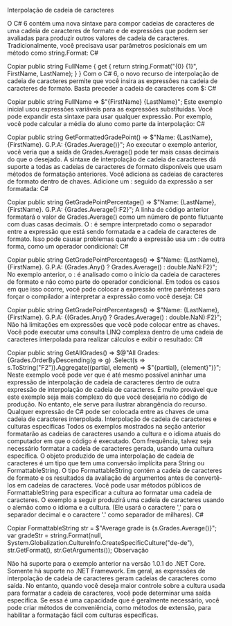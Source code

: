 ﻿Interpolação de cadeia de caracteres

O C# 6 contém uma nova sintaxe para compor cadeias de caracteres de uma cadeia de caracteres de formato e de expressões que podem ser avaliadas para produzir outros valores de cadeia de caracteres.
Tradicionalmente, você precisava usar parâmetros posicionais em um método como string.Format:
C#

Copiar
public string FullName
{
    get
    {
        return string.Format("{0} {1}", FirstName, LastName);
    }
}
Com o C# 6, o novo recurso de interpolação de cadeia de caracteres permite que você insira as expressões na cadeia de caracteres de formato. Basta preceder a cadeia de caracteres com $:
C#

Copiar
public string FullName => $"{FirstName} {LastName}";
Este exemplo inicial usou expressões variáveis para as expressões substituídas. Você pode expandir esta sintaxe para usar qualquer expressão. Por exemplo, você pode calcular a média do aluno como parte da interpolação:
C#

Copiar
public string GetFormattedGradePoint() =>
    $"Name: {LastName}, {FirstName}. G.P.A: {Grades.Average()}";
Ao executar o exemplo anterior, você veria que a saída de Grades.Average() pode ter mais casas decimais do que o desejado. A sintaxe de interpolação de cadeia de caracteres dá suporte a todas as cadeias de caracteres de formato disponíveis que usam métodos de formatação anteriores. Você adiciona as cadeias de caracteres de formato dentro de chaves. Adicione um : seguido da expressão a ser formatada:
C#

Copiar
public string GetGradePointPercentage() =>
    $"Name: {LastName}, {FirstName}. G.P.A: {Grades.Average():F2}";
A linha de código anterior formatará o valor de Grades.Average() como um número de ponto flutuante com duas casas decimais.
O : é sempre interpretado como o separador entre a expressão que está sendo formatada e a cadeia de caracteres de formato. Isso pode causar problemas quando a expressão usa um : de outra forma, como um operador condicional:
C#

Copiar
public string GetGradePointPercentages() =>
    $"Name: {LastName}, {FirstName}. G.P.A: {Grades.Any() ? Grades.Average() : double.NaN:F2}";
No exemplo anterior, o : é analisado como o início da cadeia de caracteres de formato e não como parte do operador condicional. Em todos os casos em que isso ocorre, você pode colocar a expressão entre parênteses para forçar o compilador a interpretar a expressão como você deseja:
C#

Copiar
public string GetGradePointPercentages() =>
    $"Name: {LastName}, {FirstName}. G.P.A: {(Grades.Any() ? Grades.Average() : double.NaN):F2}";
Não há limitações em expressões que você pode colocar entre as chaves. Você pode executar uma consulta LINQ complexa dentro de uma cadeia de caracteres interpolada para realizar cálculos e exibir o resultado:
C#

Copiar
public string GetAllGrades() =>
    $@"All Grades: {Grades.OrderByDescending(g => g)
    .Select(s => s.ToString("F2")).Aggregate((partial, element) => $"{partial}, {element}")}";
Neste exemplo você pode ver que é até mesmo possível aninhar uma expressão de interpolação de cadeia de caracteres dentro de outra expressão de interpolação de cadeia de caracteres. É muito provável que este exemplo seja mais complexo do que você desejaria no código de produção. No entanto, ele serve para ilustrar abrangência do recurso. Qualquer expressão de C# pode ser colocada entre as chaves de uma cadeia de caracteres interpolada.
Interpolação de cadeia de caracteres e culturas específicas
Todos os exemplos mostrados na seção anterior formatarão as cadeias de caracteres usando a cultura e o idioma atuais do computador em que o código é executado. Com frequência, talvez seja necessário formatar a cadeia de caracteres gerada, usando uma cultura específica. O objeto produzido de uma interpolação de cadeia de caracteres é um tipo que tem uma conversão implícita para String ou FormattableString.
O tipo FormattableString contém a cadeia de caracteres de formato e os resultados da avaliação de argumentos antes de convertê-los em cadeias de caracteres. Você pode usar métodos públicos de FormattableString para especificar a cultura ao formatar uma cadeia de caracteres. O exemplo a seguir produzirá uma cadeia de caracteres usando o alemão como o idioma e a cultura. (Ele usará o caractere ',' para o separador decimal e o caractere '.' como separador de milhares).
C#

Copiar
FormattableString str = $"Average grade is {s.Grades.Average()}";
var gradeStr = string.Format(null, 
    System.Globalization.CultureInfo.CreateSpecificCulture("de-de"),
    str.GetFormat(), str.GetArguments());
Observação

Não há suporte para o exemplo anterior na versão 1.0.1 do .NET Core. Somente há suporte no .NET Framework.
Em geral, as expressões de interpolação de cadeia de caracteres geram cadeias de caracteres como saída. No entanto, quando você deseja maior controle sobre a cultura usada para formatar a cadeia de caracteres, você pode determinar uma saída específica. Se essa é uma capacidade que é geralmente necessário, você pode criar métodos de conveniência, como métodos de extensão, para habilitar a formatação fácil com culturas específicas.